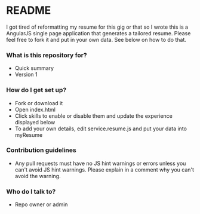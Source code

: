 # README #

I got tired of reformatting my resume for this gig or that so I wrote this is a AngularJS single page application that generates a tailored resume.  Please feel free to fork it and put in your own data.  See below on how to do that.

### What is this repository for? ###

* Quick summary
* Version 1

### How do I get set up? ###

* Fork or download it
* Open index.html
* Click skills to enable or disable them and update the experience displayed below
* To add your own details, edit service.resume.js and put your data into myResume

### Contribution guidelines ###

* Any pull requests must have no JS hint warnings or errors unless you can't avoid JS hint warnings.  Please explain in a comment why you can't avoid the warning.

### Who do I talk to? ###

* Repo owner or admin